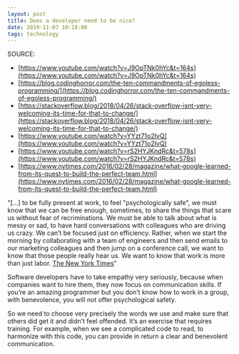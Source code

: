 ```yaml
---
layout: post
title: Does a developer need to be nice?
date: 2019-11-07 10:18:00
tags: technology
---
```


SOURCE:

- [https://www.youtube.com/watch?v=J9OpTNk0hYc&t=164s](https://www.youtube.com/watch?v=J9OpTNk0hYc&t=164s)
- [https://blog.codinghorror.com/the-ten-commandments-of-egoless-programming/](https://blog.codinghorror.com/the-ten-commandments-of-egoless-programming/)
- [https://stackoverflow.blog/2018/04/26/stack-overflow-isnt-very-welcoming-its-time-for-that-to-change/](https://stackoverflow.blog/2018/04/26/stack-overflow-isnt-very-welcoming-its-time-for-that-to-change/)
- [https://www.youtube.com/watch?v=YYzt71o2IvQ](https://www.youtube.com/watch?v=YYzt71o2IvQ)
- [https://www.youtube.com/watch?v=rS2HYJKndRc&t=578s](https://www.youtube.com/watch?v=rS2HYJKndRc&t=578s)
- [https://www.nytimes.com/2016/02/28/magazine/what-google-learned-from-its-quest-to-build-the-perfect-team.html](https://www.nytimes.com/2016/02/28/magazine/what-google-learned-from-its-quest-to-build-the-perfect-team.html)

"[...] to be fully present at work, to feel "psychologically safe", we must know that we can be free enough, sometimes, to share the things that scare us without fear of recriminations. We must be able to talk about what is messy or sad, to have hard conversations with colleagues who are driving us crazy. We can’t be focused just on efficiency. Rather, when we start the morning by collaborating with a team of engineers and then send emails to our marketing colleagues and then jump on a conference call, we want to know that those people really hear us. We want to know that work is more than just labor. [The New York Times](https://www.nytimes.com/2016/02/28/magazine/what-google-learned-from-its-quest-to-build-the-perfect-team.html)"

Software developers have to take empathy very seriously, because when companies want to hire them, they now focus on communication skills. If you’re an amazing programmer but you don’t know how to work in a group, with benevolence, you will not offer psychological safety.

So we need to choose very precisely the words we use and make sure that others did get it and didn’t feel offended. It’s an exercise that requires training. For example, when we see a complicated code to read, to harmonize with this code, you can provide in return a clear and benevolent communication.
